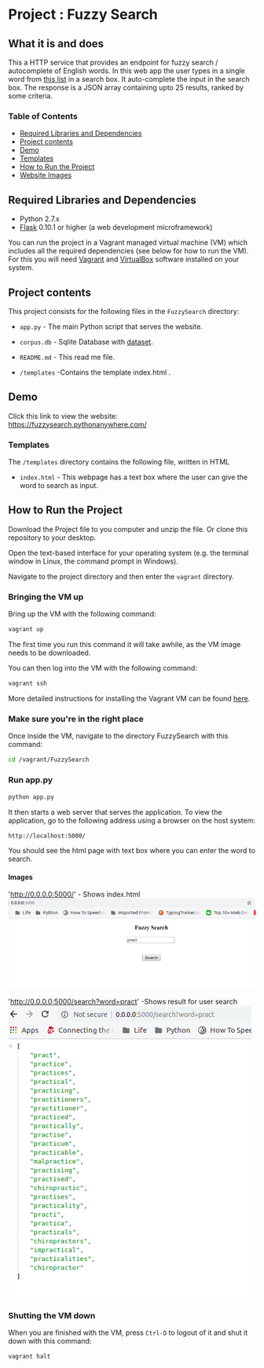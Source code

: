 # Project : Fuzzy Search

## What it is and does
This a HTTP service that provides an endpoint for fuzzy search / autocomplete of English words.
In this web app the user types in a single word from [this list](https://drive.google.com/file/d/1dZdWIkjP6MNWFt-Umq8BfUU4AplpmRHX/view) in a search box. It auto-complete the input in the search box.
The response is a JSON array containing upto 25 results, ranked by some criteria.

### Table of Contents
 
* [Required Libraries and Dependencies](#required-libraries-and-dependencies)
* [Project contents](#project-contents)
* [Demo](#demo)
* [Templates](#templates)
* [How to Run the Project](#how-to-run-the-project)
* [Website Images](#images)

## Required Libraries and Dependencies
* Python 2.7.x
* [Flask](http://flask.pocoo.org/) 0.10.1 or higher (a web development microframework)



You can run the project in a Vagrant managed virtual machine (VM) which includes all the
required dependencies (see below for how to run the VM). For this you will need
[Vagrant](https://www.vagrantup.com/downloads) and
[VirtualBox](https://www.virtualbox.org/wiki/Downloads) software installed on your
system.

## Project contents
This project consists for the following files in the `FuzzySearch` directory:
* `app.py` -  The main Python script that serves the website.
* `corpus.db` - Sqlite Database with [dataset](https://drive.google.com/file/d/1dZdWIkjP6MNWFt-Umq8BfUU4AplpmRHX/view).
* `README.md` - This read me file.

* `/templates` -Contains the template index.html .

## Demo
Click this link to view the website: https://fuzzysearch.pythonanywhere.com/

### Templates
The `/templates` directory contains the following file, written in HTML

* `index.html` - This webpage has a text box where the user can give the word to search as input.

## How to Run the Project
Download the Project file to you computer and unzip the file. Or clone this
repository to your desktop.

Open the text-based interface for your operating system (e.g. the terminal
window in Linux, the command prompt in Windows).

Navigate to the project directory and then enter the `vagrant` directory.

### Bringing the VM up
Bring up the VM with the following command:

```bash
vagrant up
```

The first time you run this command it will take awhile, as the VM image needs to
be downloaded.

You can then log into the VM with the following command:

```bash
vagrant ssh
```

More detailed instructions for installing the Vagrant VM can be found
[here](https://www.udacity.com/wiki/ud197/install-vagrant).

### Make sure you're in the right place
Once inside the VM, navigate to the  directory FuzzySearch with this command:

```bash
cd /vagrant/FuzzySearch
```

### Run app.py
```bash
python app.py
```

It then starts a web server that serves the application. To view the application,
go to the following address using a browser on the host system:

```
http://localhost:5000/
```

You should see the  html page with text box where you can enter the word to search.


#### Images

'http://0.0.0.0:5000/' - Shows index.html
<img src="images/index.png">

'http://0.0.0.0:5000/search?word=pract' -Shows result for user search
<img src="images/result.png">

### Shutting the VM down
When you are finished with the VM, press `Ctrl-D` to logout of it and shut it down
with this command:

```bash
vagrant halt
```

